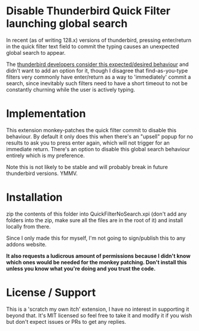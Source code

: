 # Disable Thunderbird Quick Filter launching global search

In recent (as of writing 128.x) versions of thunderbird, pressing enter/return in the quick filter text field to commit the typing causes an unexpected global search to appear.

The [thunderbird developers consider this expected/desired behaviour](https://bugzilla.mozilla.org/show_bug.cgi?id=1913573) and didn't want to add an option for it, though I disagree that find-as-you-type filters very commonly have enter/return as a way to 'immediately' commit a search, since inevitably such filters need to have a short timeout to not be constantly churning while the user is actively typing.

# Implementation

This extension monkey-patches the quick filter commit to disable this behaviour. By default it only does this when there's an "upsell" popup for no results to ask you to press enter again, which will not trigger for an immediate return. There's an option to disable this global search behaviour entirely which is my preference.

Note this is not likely to be stable and will probably break in future thunderbird versions. YMMV.

# Installation

zip the contents of this folder into QuickFilterNoSearch.xpi (don't add any folders into the zip, make sure all the files are in the root of it) and install locally from there.

Since I only made this for myself, I'm not going to sign/publish this to any addons website.

**It also requests a ludicrous amount of permissions because I didn't know which ones would be needed for the monkey patching. Don't install this unless you know what you're doing and you trust the code.**

# License / Support

This is a 'scratch my own itch' extension, I have no interest in supporting it beyond that. It's MIT licensed so feel free to take it and modify it if you wish but don't expect issues or PRs to get any replies.
